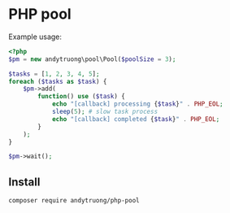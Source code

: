 PHP pool
====

Example usage:

```php
<?php
$pm = new andytruong\pool\Pool($poolSize = 3);

$tasks = [1, 2, 3, 4, 5];
foreach ($tasks as $task) {
    $pm->add(
        function() use ($task) {
            echo "[callback] processing {$task}" . PHP_EOL;
            sleep(5); # slow task process
            echo "[callback] completed {$task}" . PHP_EOL;
        }
    );
}

$pm->wait();
```
## Install

    composer require andytruong/php-pool
